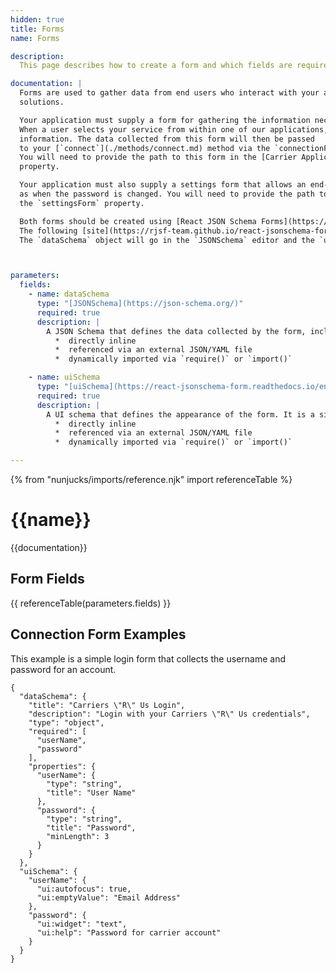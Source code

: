 ```yaml
---
hidden: true
title: Forms
name: Forms

description:
  This page describes how to create a form and which fields are required.

documentation: |
  Forms are used to gather data from end users who interact with your application from within one of our e-commerce
  solutions.

  Your application must supply a form for gathering the information necessary to connect a user to your backend API or service.
  When a user selects your service from within one of our applications, your form will be presented to collect the requested
  information. The data collected from this form will then be passed
  to your [`connect`](./methods/connect.md) method via the `connectionFormData` parameter where you can use it to authenticate the user.
  You will need to provide the path to this form in the [Carrier Application definition](./carrier.md) file in the `connectionForm`
  property.

  Your application must also supply a settings form that allows an end-user to update their connection information, such
  as when the password is changed. You will need to provide the path to this form in the Carrier Application definition file in
  the `settingsForm` property.

  Both forms should be created using [React JSON Schema Forms](https://github.com/rjsf-team/react-jsonschema-form).
  The following [site](https://rjsf-team.github.io/react-jsonschema-form/) can be used to test and create your own forms.
  The `dataSchema` object will go in the `JSONSchema` editor and the `uiSchema` object will go in the `UISchema` editor.



parameters:
  fields:
    - name: dataSchema
      type: "[JSONSchema](https://json-schema.org/)"
      required: true
      description: |
        A JSON Schema that defines the data collected by the form, including its constraints. It is a single value that can be provided in multiple different ways.
          *  directly inline
          *  referenced via an external JSON/YAML file
          *  dynamically imported via `require()` or `import()`

    - name: uiSchema
      type: "[uiSchema](https://react-jsonschema-form.readthedocs.io/en/latest/api-reference/uiSchema/)"
      required: true
      description: |
        A UI schema that defines the appearance of the form. It is a single value that can be provided in multiple different ways.
          *  directly inline
          *  referenced via an external JSON/YAML file
          *  dynamically imported via `require()` or `import()`

---
```

{% from "nunjucks/imports/reference.njk" import referenceTable %}

{{name}}
===============================================
{{documentation}}


Form Fields
-----------------------------------------------
{{ referenceTable(parameters.fields) }}


Connection Form Examples
------------------
This example is a simple login form that collects the username and password for an account.
```json5
{
  "dataSchema": {
    "title": "Carriers \"R\" Us Login",
    "description": "Login with your Carriers \"R\" Us credentials",
    "type": "object",
    "required": [
      "userName",
      "password"
    ],
    "properties": {
      "userName": {
        "type": "string",
        "title": "User Name"
      },
      "password": {
        "type": "string",
        "title": "Password",
        "minLength": 3
      }
    }
  },
  "uiSchema": {
    "userName": {
      "ui:autofocus": true,
      "ui:emptyValue": "Email Address"
    },
    "password": {
      "ui:widget": "text",
      "ui:help": "Password for carrier account"
    }
  }
}
```

<!--
 TODO: Examples using inline and imported schemas.
 -->
